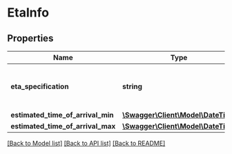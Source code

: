 # EtaInfo

## Properties
Name | Type | Description | Notes
------------ | ------------- | ------------- | -------------
**eta_specification** | **string** | how is the ETA calculated, what does it express | [optional] 
**estimated_time_of_arrival_min** | [**\Swagger\Client\Model\\DateTime**](\DateTime.md) |  | [optional] 
**estimated_time_of_arrival_max** | [**\Swagger\Client\Model\\DateTime**](\DateTime.md) |  | [optional] 

[[Back to Model list]](../../README.md#documentation-for-models) [[Back to API list]](../../README.md#documentation-for-api-endpoints) [[Back to README]](../../README.md)

